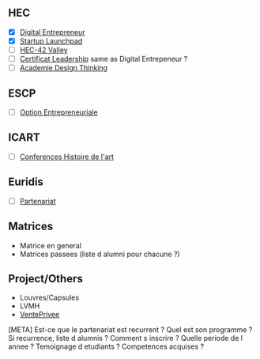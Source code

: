 <!-- TITLE: Partenariats, Matrices, Projects -->
<!-- SUBTITLE: A quick summary of Partenariats, Matrices, Projects -->

## HEC
- [x] [Digital Entrepreneur](/cursus/partenariats/digital-entrepreneur)
- [x] [Startup Launchpad](/cursus/partenariats/startup-launchpad)
- [ ] [HEC-42 Valley](/cursus/partenariats/hec-valley)
- [ ] [Certificat Leadership](/cursus/partenariats/leadership) same as Digital Entrepeneur ?
- [ ] [Academie Design Thinking](/cursus/partenariats/design-thinking)
## ESCP
- [ ] [Option Entrepreneuriale](/cursus/partenariats/option-E)

## ICART
- [ ] [Conferences Histoire de l'art](/cursus/partenariats/conferences-icart)

## Euridis
- [ ] [Partenariat](/cursus/partenariats/random-partnership)

## Matrices
- Matrice en general
- Matrices passees (liste d alumni pour chacune ?)

## Project/Others

- Louvres/Capsules
- LVMH
- [VentePrivee](/cursus/partenariats/vente-privee)


[META] Est-ce que le partenariat est recurrent ? Quel est son programme ? Si recurrence, liste d alumnis ? Comment s inscrire ? Quelle periode de l annee ? Temoignage d etudiants ? Competences acquises ? 

